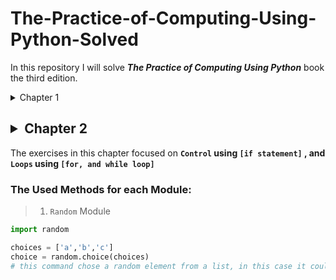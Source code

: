 <h1> The-Practice-of-Computing-Using-Python-Solved </h1>

In this repository I will solve  **_The Practice of Computing Using Python_** book the third edition.


<details><summary> Chapter 1  </summary>
 <p>

The exercises in this chapter focused on <b> `Variables`, `Math`, `Date`, and `Times` </b>


     
### The Used Methods for each Module: 

>1. `datetime` Module
```python
from datetime import datetime
  
datetime(yy,mm,dd) # to make these numbers in a Time Formula
```

for expanded explanation you can watch this [video](https://www.youtube.com/watch?v=eirjjyP2qcQ) or you can read the [dictionary](https://docs.python.org/3/library/datetime.html)



>2. `realtivedelta` Module

```python
from dateutil import relativedelta
  
diff = relativedelta.relativedelta(date1,date2)
years = diff.year
months = diff.month
days = diff.days
# Basically it helps us to know the year, month, day for a specific amount of time
```



>3. `calendar` Module
```python
import calendar 
 
calendar.month(yy,mm)
#To give you the days for that month
```
for expanded explanation you can watch this [video](https://www.youtube.com/watch?v=amFOJMmHk8I) or you can read the [dictionary](https://docs.python.org/3/library/calendar.html)


>4. `date` Module
```python
from datetime import date

day = date.today() # The date for this day
```
 </p>
</details>


<h2> <details><summary> Chapter 2  </summary> </h2>
 
 The exercises in this chapter focused on <b> `Control` using `[if statement]` , and `Loops` using `[for, and while loop]`</b>
 
 ### The Used Methods for each Module:
 
 >1. `Random` Module
 ```python
 import random
 
 choices = ['a','b','c']
 choice = random.choice(choices)
 # this command chose a random element from a list, in this case it could be (a or b or c)
 ```



